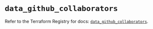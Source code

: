 # `data_github_collaborators`

Refer to the Terraform Registry for docs: [`data_github_collaborators`](https://registry.terraform.io/providers/integrations/github/6.2.3/docs/data-sources/collaborators).

